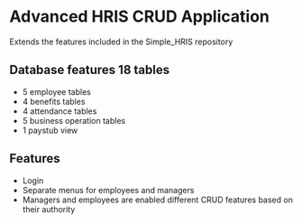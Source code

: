# Advanced HRIS CRUD Application

Extends the features included in the Simple_HRIS repository

## Database features 18 tables
- 5 employee tables
- 4 benefits tables
- 4 attendance tables
- 5 business operation tables
- 1 paystub view

## Features
- Login
- Separate menus for employees and managers
- Managers and employees are enabled different CRUD features based on their authority
 
